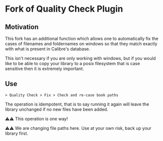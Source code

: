 # Fork of Quality Check Plugin

## Motivation

This fork has an additional function which allows one to automatically fix the cases of filenames and foldernames on windows so that they match exactly with what is present in Calibre's database.

This isn't necessary if you are only working with windows, but if you would like to be able to copy your library to a posix filesystem that is case sensitive then it is extremely important.

## Use

`> Quality Check > Fix > Check and re-case book paths`

The operation is idempotent, that is to say running it again will leave the library unchanged if no new files have been added.

⚠️⚠️ This operation is one way!

⚠️⚠️ We are changing file paths here. Use at your own risk, back up your library first.

